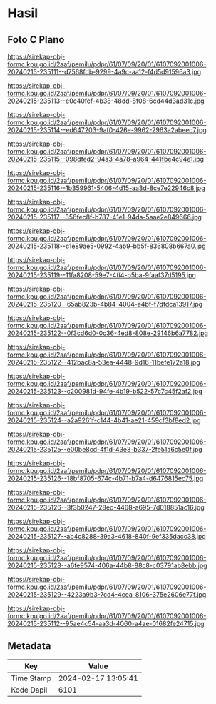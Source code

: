 # Hasil

## Foto C Plano

https://sirekap-obj-formc.kpu.go.id/2aaf/pemilu/pdpr/61/07/09/20/01/6107092001006-20240215-235111--d7568fdb-9299-4a9c-aa12-f4d5d91596a3.jpg

https://sirekap-obj-formc.kpu.go.id/2aaf/pemilu/pdpr/61/07/09/20/01/6107092001006-20240215-235113--e0c40fcf-4b38-48dd-8f08-6cd44d3ad31c.jpg

https://sirekap-obj-formc.kpu.go.id/2aaf/pemilu/pdpr/61/07/09/20/01/6107092001006-20240215-235114--ed647203-9af0-426e-9962-2963a2abeec7.jpg

https://sirekap-obj-formc.kpu.go.id/2aaf/pemilu/pdpr/61/07/09/20/01/6107092001006-20240215-235115--098dfed2-94a3-4a78-a964-441fbe4c94e1.jpg

https://sirekap-obj-formc.kpu.go.id/2aaf/pemilu/pdpr/61/07/09/20/01/6107092001006-20240215-235116--1b359961-5406-4d15-aa3d-8ce7e22946c8.jpg

https://sirekap-obj-formc.kpu.go.id/2aaf/pemilu/pdpr/61/07/09/20/01/6107092001006-20240215-235117--356fec8f-b787-41e1-94da-5aae2e849666.jpg

https://sirekap-obj-formc.kpu.go.id/2aaf/pemilu/pdpr/61/07/09/20/01/6107092001006-20240215-235118--c1e89ae5-0992-4ab9-bb5f-836808b667a0.jpg

https://sirekap-obj-formc.kpu.go.id/2aaf/pemilu/pdpr/61/07/09/20/01/6107092001006-20240215-235119--11fa8208-59e7-4ff4-b5ba-9faaf37d5195.jpg

https://sirekap-obj-formc.kpu.go.id/2aaf/pemilu/pdpr/61/07/09/20/01/6107092001006-20240215-235120--65ab823b-4b84-4004-a4bf-f7dfdca13917.jpg

https://sirekap-obj-formc.kpu.go.id/2aaf/pemilu/pdpr/61/07/09/20/01/6107092001006-20240215-235122--0f3cd6d0-0c36-4ed8-808e-29146b6a7782.jpg

https://sirekap-obj-formc.kpu.go.id/2aaf/pemilu/pdpr/61/07/09/20/01/6107092001006-20240215-235122--412bac8a-53ea-4448-9d16-11befe172a18.jpg

https://sirekap-obj-formc.kpu.go.id/2aaf/pemilu/pdpr/61/07/09/20/01/6107092001006-20240215-235123--c200981d-94fe-4b19-b522-57c7c45f2af2.jpg

https://sirekap-obj-formc.kpu.go.id/2aaf/pemilu/pdpr/61/07/09/20/01/6107092001006-20240215-235124--a2a9261f-c144-4b41-ae21-459cf3bf8ed2.jpg

https://sirekap-obj-formc.kpu.go.id/2aaf/pemilu/pdpr/61/07/09/20/01/6107092001006-20240215-235125--e00be8cd-4f1d-43e3-b337-2fe51a6c5e0f.jpg

https://sirekap-obj-formc.kpu.go.id/2aaf/pemilu/pdpr/61/07/09/20/01/6107092001006-20240215-235126--18bf8705-674c-4b71-b7a4-d6476815ec75.jpg

https://sirekap-obj-formc.kpu.go.id/2aaf/pemilu/pdpr/61/07/09/20/01/6107092001006-20240215-235126--3f3b0247-28ed-4468-a695-7d018851ac16.jpg

https://sirekap-obj-formc.kpu.go.id/2aaf/pemilu/pdpr/61/07/09/20/01/6107092001006-20240215-235127--ab4c8288-39a3-4618-840f-9ef335dacc38.jpg

https://sirekap-obj-formc.kpu.go.id/2aaf/pemilu/pdpr/61/07/09/20/01/6107092001006-20240215-235128--a6fe9574-406a-44b8-88c8-c03791ab8ebb.jpg

https://sirekap-obj-formc.kpu.go.id/2aaf/pemilu/pdpr/61/07/09/20/01/6107092001006-20240215-235129--4223a9b3-7cd4-4cea-8106-375e2606e77f.jpg

https://sirekap-obj-formc.kpu.go.id/2aaf/pemilu/pdpr/61/07/09/20/01/6107092001006-20240215-235112--95ae4c54-aa3d-4060-a4ae-01682fe24715.jpg


## Metadata

| Key        | Value               |
| ---------- | ------------------- |
| Time Stamp | 2024-02-17 13:05:41 |
| Kode Dapil | 6101                |



